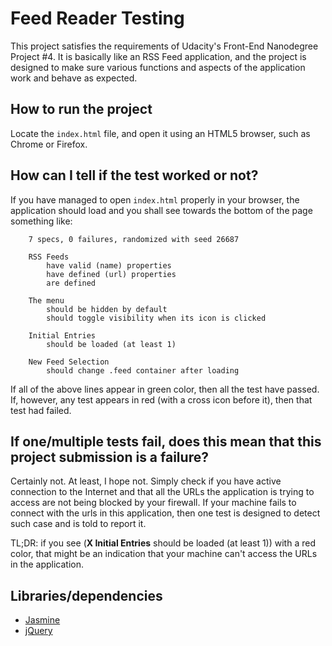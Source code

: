 # Feed Reader Testing

This project satisfies the requirements of Udacity's Front-End Nanodegree Project #4. 
It is basically like an RSS Feed application, and the project is designed to make sure various functions and aspects of the application work and behave as expected.


## How to run the project

Locate the `index.html` file, and open it using an HTML5 browser, such as Chrome or Firefox.

## How can I tell if the test worked or not?

If you have managed to open `index.html` properly in your browser, the application should load and you shall see towards the bottom of the page something like:

```
    7 specs, 0 failures, randomized with seed 26687

    RSS Feeds
        have valid (name) properties
        have defined (url) properties
        are defined

    The menu
        should be hidden by default
        should toggle visibility when its icon is clicked

    Initial Entries
        should be loaded (at least 1)

    New Feed Selection
        should change .feed container after loading
```
If all of the above lines appear in green color, then all the test have passed. 
If, however, any test appears in red (with a cross icon before it), then that test had failed.

## If one/multiple tests fail, does this mean that this project submission is a failure?

Certainly not. At least, I hope not. Simply check if you have active connection to the Internet and that all the URLs the application is trying to access are not being blocked by your firewall. If your machine fails to connect with the urls in this application, then one test is designed to detect such case and is told to report it.

TL;DR: if you see (**X Initial Entries** should be loaded (at least 1)) with a red color, that might be an indication that your machine can't access the URLs in the application.

## Libraries/dependencies
   * [Jasmine](https://jasmine.github.io/)
   * [jQuery](https://jquery.com/)
